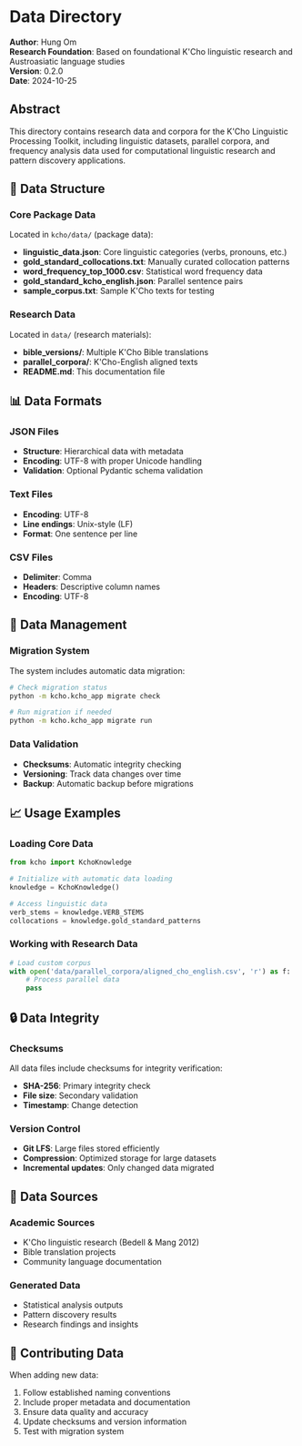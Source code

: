 # Data Directory

**Author**: Hung Om  
**Research Foundation**: Based on foundational K'Cho linguistic research and Austroasiatic language studies  
**Version**: 0.2.0  
**Date**: 2024-10-25

## Abstract

This directory contains research data and corpora for the K'Cho Linguistic Processing Toolkit, including linguistic datasets, parallel corpora, and frequency analysis data used for computational linguistic research and pattern discovery applications.

## 📁 Data Structure

### Core Package Data
Located in `kcho/data/` (package data):
- **linguistic_data.json**: Core linguistic categories (verbs, pronouns, etc.)
- **gold_standard_collocations.txt**: Manually curated collocation patterns
- **word_frequency_top_1000.csv**: Statistical word frequency data
- **gold_standard_kcho_english.json**: Parallel sentence pairs
- **sample_corpus.txt**: Sample K'Cho texts for testing

### Research Data
Located in `data/` (research materials):
- **bible_versions/**: Multiple K'Cho Bible translations
- **parallel_corpora/**: K'Cho-English aligned texts
- **README.md**: This documentation file

## 📊 Data Formats

### JSON Files
- **Structure**: Hierarchical data with metadata
- **Encoding**: UTF-8 with proper Unicode handling
- **Validation**: Optional Pydantic schema validation

### Text Files
- **Encoding**: UTF-8
- **Line endings**: Unix-style (LF)
- **Format**: One sentence per line

### CSV Files
- **Delimiter**: Comma
- **Headers**: Descriptive column names
- **Encoding**: UTF-8

## 🔄 Data Management

### Migration System
The system includes automatic data migration:
```bash
# Check migration status
python -m kcho.kcho_app migrate check

# Run migration if needed
python -m kcho.kcho_app migrate run
```

### Data Validation
- **Checksums**: Automatic integrity checking
- **Versioning**: Track data changes over time
- **Backup**: Automatic backup before migrations

## 📈 Usage Examples

### Loading Core Data
```python
from kcho import KchoKnowledge

# Initialize with automatic data loading
knowledge = KchoKnowledge()

# Access linguistic data
verb_stems = knowledge.VERB_STEMS
collocations = knowledge.gold_standard_patterns
```

### Working with Research Data
```python
# Load custom corpus
with open('data/parallel_corpora/aligned_cho_english.csv', 'r') as f:
    # Process parallel data
    pass
```

## 🔒 Data Integrity

### Checksums
All data files include checksums for integrity verification:
- **SHA-256**: Primary integrity check
- **File size**: Secondary validation
- **Timestamp**: Change detection

### Version Control
- **Git LFS**: Large files stored efficiently
- **Compression**: Optimized storage for large datasets
- **Incremental updates**: Only changed data migrated

## 📝 Data Sources

### Academic Sources
- K'Cho linguistic research (Bedell & Mang 2012)
- Bible translation projects
- Community language documentation

### Generated Data
- Statistical analysis outputs
- Pattern discovery results
- Research findings and insights

## 🤝 Contributing Data

When adding new data:
1. Follow established naming conventions
2. Include proper metadata and documentation
3. Ensure data quality and accuracy
4. Update checksums and version information
5. Test with migration system